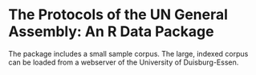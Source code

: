 # The Protocols of the UN General Assembly: An R Data Package

The package includes a small sample corpus. The large, indexed corpus can be loaded from a webserver of the University of Duisburg-Essen.
